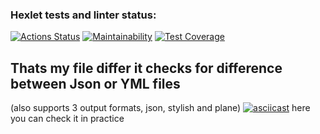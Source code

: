 ### Hexlet tests and linter status:
[![Actions Status](https://github.com/nika7407/java-project-71/actions/workflows/hexlet-check.yml/badge.svg)](https://github.com/nika7407/java-project-71/actions)
[![Maintainability](https://api.codeclimate.com/v1/badges/51aff2c0c4a889145241/maintainability)](https://codeclimate.com/github/nika7407/java-project-71/maintainability)
[![Test Coverage](https://api.codeclimate.com/v1/badges/51aff2c0c4a889145241/test_coverage)](https://codeclimate.com/github/nika7407/java-project-71/test_coverage)
## Thats my file differ it checks for difference between Json or YML files 
(also supports 3 output formats, json, stylish and plane) 
[![asciicast](https://asciinema.org/a/KBhh18GyFPhraXeGxczE4IzJ5.svg)](https://asciinema.org/a/KBhh18GyFPhraXeGxczE4IzJ5) 
here you can check it in practice 
